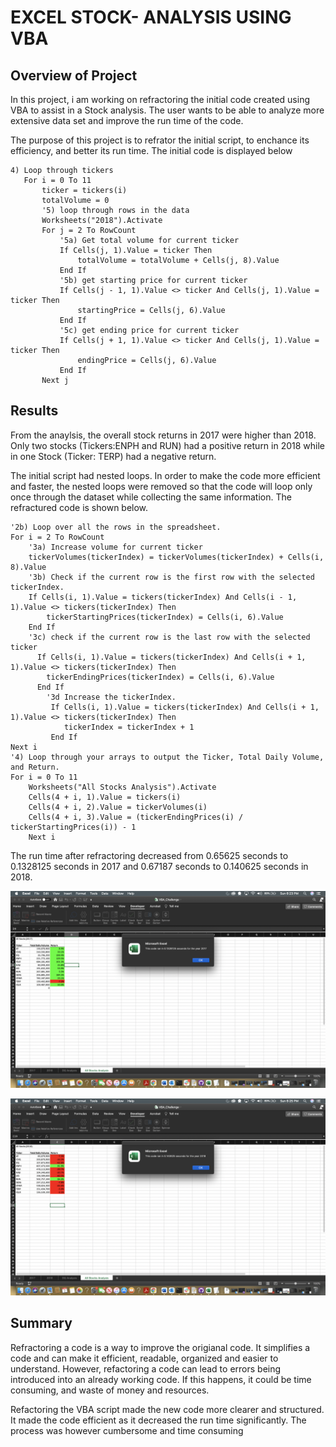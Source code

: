 # **EXCEL STOCK- ANALYSIS USING VBA** 

## **Overview of Project**

In this project, i am working on refractoring the initial code created using VBA to assist in a Stock analysis. The user wants to be able to analyze more extensive data set and improve the run time of the code.  

The purpose of this project is to refrator the initial script, to enchance its efficiency, and better its run time. The initial code is displayed below

```
4) Loop through tickers
   For i = 0 To 11
       ticker = tickers(i)
       totalVolume = 0
       '5) loop through rows in the data
       Worksheets("2018").Activate
       For j = 2 To RowCount
           '5a) Get total volume for current ticker
           If Cells(j, 1).Value = ticker Then
               totalVolume = totalVolume + Cells(j, 8).Value
           End If
           '5b) get starting price for current ticker
           If Cells(j - 1, 1).Value <> ticker And Cells(j, 1).Value = ticker Then
               startingPrice = Cells(j, 6).Value
           End If
           '5c) get ending price for current ticker
           If Cells(j + 1, 1).Value <> ticker And Cells(j, 1).Value = ticker Then
               endingPrice = Cells(j, 6).Value
           End If
       Next j
```

## **Results**

From the anaylsis, the overall stock returns in 2017 were higher than 2018. Only two stocks (Tickers:ENPH and RUN) had a positive return in 2018 while in one Stock (Ticker: TERP) had a negative return.

The initial script had nested loops. In order to make the code more efficient and faster, the nested loops were removed so that the code will loop only once through the dataset while collecting the same information. The refractured code is shown below.

```
'2b) Loop over all the rows in the spreadsheet.
For i = 2 To RowCount
    '3a) Increase volume for current ticker
    tickerVolumes(tickerIndex) = tickerVolumes(tickerIndex) + Cells(i, 8).Value
    '3b) Check if the current row is the first row with the selected tickerIndex.
    If Cells(i, 1).Value = tickers(tickerIndex) And Cells(i - 1, 1).Value <> tickers(tickerIndex) Then
        tickerStartingPrices(tickerIndex) = Cells(i, 6).Value   
    End If
    '3c) check if the current row is the last row with the selected ticker
      If Cells(i, 1).Value = tickers(tickerIndex) And Cells(i + 1, 1).Value <> tickers(tickerIndex) Then
        tickerEndingPrices(tickerIndex) = Cells(i, 6).Value  
      End If
        '3d Increase the tickerIndex.
         If Cells(i, 1).Value = tickers(tickerIndex) And Cells(i + 1, 1).Value <> tickers(tickerIndex) Then
            tickerIndex = tickerIndex + 1
         End If
Next i
'4) Loop through your arrays to output the Ticker, Total Daily Volume, and Return.
For i = 0 To 11
    Worksheets("All Stocks Analysis").Activate
    Cells(4 + i, 1).Value = tickers(i)
    Cells(4 + i, 2).Value = tickerVolumes(i)
    Cells(4 + i, 3).Value = (tickerEndingPrices(i) / tickerStartingPrices(i)) - 1  
    Next i
```
The run time after refractoring decreased from 0.65625 seconds to 0.1328125 seconds in 2017 and 0.67187 seconds to 0.140625 seconds in 2018.

![screenshot of runtime for 2017](resources/VBA_Challenge_2017.png)

![screenshot of run time for 2018](resources/VBA_Challenge_2018.png)

## **Summary**

Refractoring a code is a way to improve the origianal code. It simplifies a code and can make it efficient, readable, organized and easier to understand. However, refactoring a code can lead to errors being introduced into an already working code. If this happens, it could be time consuming, and waste of money and resources. 

Refactoring the VBA script made the new code more clearer and structured. It made the code efficient as it decreased the run time significantly. The process was however cumbersome and time consuming
